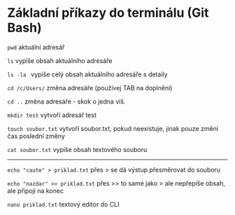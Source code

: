 # Základní příkazy do terminálu (Git Bash)

`pwd` aktuální adresář

`ls` vypíše obsah aktuálního adresáře

`ls -la ` vypíše celý obsah aktuálního adresáře s detaily

`cd /c/Users/` změna adresáře (používej TAB na doplnění)

`cd ..` změna adresáře - skok o jedna víš.

`mkdir test` vytvoří adresář test

`touch soubor.txt` vytvoří soubor.txt, pokud neexistuje, jinak pouze změní čas poslední změny

`cat soubor.txt` vypíše obsah textového souboru

---

`echo "caute" > priklad.txt` přes > se dá výstup přesměrovat do souboru

`echo "nazdar" >> priklad.txt` přes >> to samé jako > ale nepřepíše obsah, ale připojí na konec

`nano priklad.txt` textový editor do CLI
